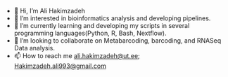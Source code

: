 - 👋 Hi, I’m Ali Hakimzadeh
- 👀 I’m interested in bioinformatics analysis and developing pipelines.
- 🌱 I’m currently learning and developing my scripts in several programming languages(Python, R, Bash, Nextflow). 
- 💞️ I’m looking to collaborate on Metabarcoding, barcoding, and RNASeq Data analysis.
- 📫 How to reach me 
ali.hakimzadeh@ut.ee; Hakimzadeh.ali993@gmail.com

<!---
alihkz94/alihkz94 is a ✨ special ✨ repository because its `README.md` (this file) appears on your GitHub profile.
You can click the Preview link to take a look at your changes.
--->
